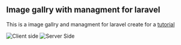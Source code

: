 ## Image gallry with managment for laravel 

This is a image gallry and managment for laravel create for a [tutorial](http://laravelpanel.com/docs/master/create-gallery)



![Client side](http://laravelpanel.com/assets/img/create-gallery-1.png)
![Server Side](http://laravelpanel.com/assets/img/create-gallery-2.png)
